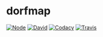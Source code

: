 # dorfmap
[![Node](https://img.shields.io/badge/node-%3E%3D4-brightgreen.svg?style=flat-square)](https://npmjs.com)
[![David](https://img.shields.io/david/chaosdorf/dorfmap.svg?style=flat-square)](https://david-dm.org/chaosdorf/dorfmap)
[![Codacy](https://img.shields.io/codacy/896a29876bcc43c48d3b0c6b0fc91a0f.svg?style=flat-square)](https://www.codacy.com/app/marudor/dorfmap)
[![Travis](https://img.shields.io/travis/chaosdorf/dorfmap/master.svg?style=flat-square)](https://travis-ci.org/chaosdorf/dorfmap)
